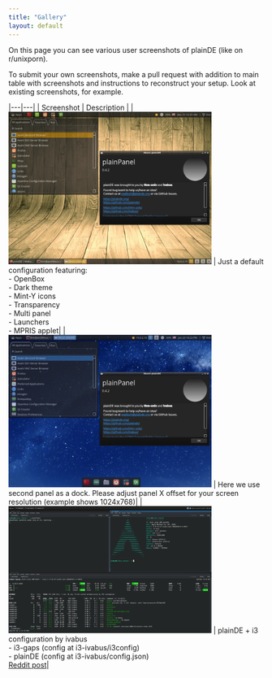 ```yaml
---
title: "Gallery"
layout: default
---
```


On this page you can see various user screenshots of plainDE (like on r/unixporn).

To submit your own screenshots, make a pull request with addition to main table with screenshots and instructions to reconstruct your setup. Look at existing screenshots, for example.

|---|---|
| Screenshot | Description |
| <img src="../scr/scr-0.4.2.png" alt="Default configuration" width="400" height="300"> | Just a default configuration featuring: <br> - OpenBox <br> - Dark theme <br> - Mint-Y icons <br> - Transparency <br> - Multi panel <br> - Launchers <br> - MPRIS applet|
| <img src="dock/scr.png" alt="Second panel as a dock" width="400" height="300"> | Here we use second panel as a dock. Please adjust panel X offset for your screen resolution (example shows 1024x768)|
| <img src="i3-ivabus/scr.png" alt="plainPanel + i3" width="400" height="250"> | plainDE + i3 configuration by ivabus <br> - i3-gaps (config at i3-ivabus/i3config) <br> - plainDE (config at i3-ivabus/config.json) <br> [Reddit post](https://www.reddit.com/r/unixporn/comments/umdv2c/plaindei3_maximum_customisation_by_selfmade_de/)|
